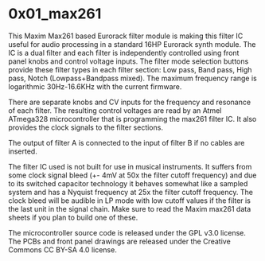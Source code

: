 0x01_max261
===========

This Maxim Max261 based Eurorack filter module is making this filter IC useful
for audio processing in a standard 16HP Eurorack synth module. 
The IC is a dual filter and each filter is independently controlled using front
panel knobs and control voltage inputs. The filter mode selection buttons provide
these filter types in each filter section:
Low pass, Band pass, High pass, Notch (Lowpass+Bandpass mixed).
The maximum frequency range is logarithmic 30Hz-16.6KHz with the current firmware.

There are separate knobs and CV inputs for the frequency and resonance of each filter.
The resulting control voltages are read by an Atmel ATmega328 microcontroller that
is programming the max261 filter IC. It also provides the clock signals to
the filter sections. 

The output of filter A is connected to the input of filter B if no cables are inserted.

The filter IC used is not built for use in musical instruments. It suffers from some
clock signal bleed (+- 4mV at 50x the filter cutoff frequency) and due to its switched
capacitor technology it behaves somewhat like a sampled system and has a Nyquist
frequency at 25x the filter cutoff frequency. The clock bleed will be audible in LP
mode with low cutoff values if the filter is the last unit in the signal chain.
Make sure to read the Maxim max261 data sheets if you plan to build one of these. 


The microcontroller source code is released under the GPL v3.0 license. 
The PCBs and front panel drawings are released under the Creative Commons CC BY-SA 4.0 license.


